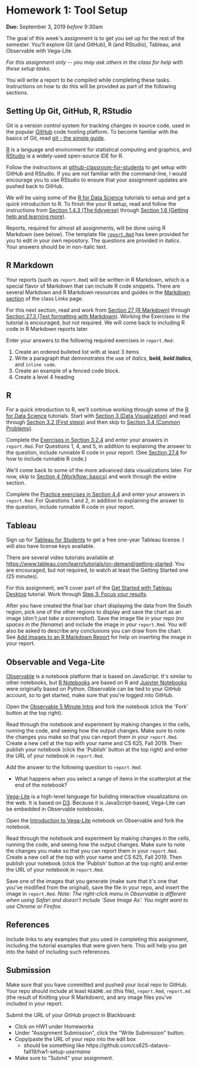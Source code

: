 # Homework 1: Tool Setup

**Due:** September 3, 2019 *before* 9:30am

The goal of this week's assignment is to get you set up for the rest of the semester.  You'll explore Git (and GitHub), R (and RStudio), Tableau, and Observable with Vega-Lite.

*For this assignment only -- you may ask others in the class for help with these setup tasks.*

You will write a report to be compiled while completing these tasks.  Instructions on how to do this will be provided as part of the following sections.

## Setting Up Git, GitHub, R, RStudio

Git is a version control system for tracking changes in source code, used in the popular [GitHub](https://github.com) code hosting platform.  To become familiar with the basics of Git, read [git - the simple guide](https://rogerdudler.github.io/git-guide/).

[R](https://www.r-project.org) is a language and environment for statistical computing and graphics, and [RStudio](https://www.rstudio.com) is a widely-used open-source IDE for R.

Follow the instructions at [github-classroom-for-students](https://github.com/cs625-datavis-master/github-classroom-for-students/blob/master/README.md) to get setup with GitHub and RStudio. If you are not familiar with the command-line, I would encourage you to use RStudio to ensure that your assignment updates are pushed back to GitHub. 

We will be using some of the [R for Data Science](https://r4ds.had.co.nz) tutorials to setup and get a quick introduction to R. To finish the your R setup, read and follow the instructions from [Section 1.4.3 (The tidyverse)](https://r4ds.had.co.nz/introduction.html#the-tidyverse) through [Section 1.6 (Getting help and learning more)](https://r4ds.had.co.nz/introduction.html#getting-help-and-learning-more). 

Reports, required for almost all assignments, will be done using R Markdown (see below). The template file [`report.Rmd`](report.Rmd) has been provided for you to edit in your own repository. The questions are provided in *italics*. Your answers should be in non-italic text.

## R Markdown

Your reports (such as `report.Rmd`) will be written in R Markdown, which is a special flavor of Markdown that can include R code snippets.  There are several Markdown and R Markdown resources and guides in the [Markdown section](https://www.cs.odu.edu/~mweigle/CS625-F19/Links#markdown) of the class Links page.

For this next section, read and work from [Section 27 (R Markdown)](https://r4ds.had.co.nz/r-markdown.html) through [Section 27.3 (Text formatting with Markdown)](https://r4ds.had.co.nz/r-markdown.html#text-formatting-with-markdown).  Working the Exercises in the tutorial is encouraged, but not required.  We will come back to including R code in R Markdown reports later.

Enter your answers to the following required exercises in `report.Rmd`:

1. Create an ordered bulleted list with at least 3 items
1. Write a paragraph that demonstrates the use of *italics*, **bold**, ***bold italics***, and `inline code`.
1. Create an example of a fenced code block.
1. Create a level 4 heading

## R

For a quick introduction to R, we'll continue working through some of the [R for Data Science](https://r4ds.had.co.nz) tutorials.  Start with [Section 3 (Data Visualization)](https://r4ds.had.co.nz/data-visualisation.html) and read through [Section 3.2 (First steps)](https://r4ds.had.co.nz/data-visualisation.html#first-steps) and then skip to [Section 3.4 (Common Problems)](https://r4ds.had.co.nz/data-visualisation.html#common-problems). 

Complete the [Exercises in Section 3.2.4](https://r4ds.had.co.nz/data-visualisation.html#exercises) and enter your answers in `report.Rmd`.  For Questions 1, 4, and 5, in addition to explaining the answer to the question, include runnable R code in your report. (See [Section 27.4](https://r4ds.had.co.nz/r-markdown.html#code-chunks) for how to include runnable R code.)

We'll come back to some of the more advanced data visualizations later.  For now, skip to [Section 4 (Workflow: basics)](https://r4ds.had.co.nz/workflow-basics.html) and work through the entire section. 

Complete the [Practice exercises in Section 4.4](https://r4ds.had.co.nz/workflow-basics.html#practice) and enter your answers in `report.Rmd`. For Questions 1 and 2, in addition to explaining the answer to the question, include runnable R code in your report.

## Tableau

Sign up for [Tableau for Students](https://www.tableau.com/academic/students) to get a free one-year Tableau license.  I will also have license keys available.

There are several video tutorials available at https://www.tableau.com/learn/tutorials/on-demand/getting-started. You are encouraged, but not required, to watch at least the Getting Started one (25 minutes).

For this assignment, we'll cover part of the [Get Started with Tableau Desktop](https://help.tableau.com/current/guides/get-started-tutorial/en-us/get-started-tutorial-home.htm) tutorial.  Work through [Step 3: Focus your results](https://help.tableau.com/current/guides/get-started-tutorial/en-us/get-started-tutorial-focus.htm).  

After you have created the final bar chart displaying the data from the South region, pick one of the other regions to display and save the chart as an image (*don't just take a screenshot*).  Save the image file in your repo (*no spaces in the filename*) and include the image in your `report.Rmd`.  You will also be asked to describe any conclusions you can draw from the chart.  See [Add Images to an R Markdown Report](https://www.earthdatascience.org/courses/earth-analytics/document-your-science/add-images-to-rmarkdown-report/) for help on inserting the image in your report.

## Observable and Vega-Lite

[Observable](https://observablehq.com) is a notebook platform that is based on JavaScript. It's similar to other notebooks, but [R Notebooks](https://bookdown.org/yihui/rmarkdown/notebook.html) are based on R and [Jupyter Notebooks](https://jupyter.org) were originally based on Python. Observable can be tied to your GitHub account, so to get started, make sure that you're logged into GitHub.

Open the [Observable 5 Minute Intro](https://observablehq.com/@observablehq/five-minute-introduction?collection=@observablehq/introduction) and fork the notebook (click the 'Fork' button at the top right).  

Read through the notebook and experiment by making changes in the cells, running the code, and seeing how the output changes. Make sure to note the changes you make so that you can report them in your `report.Rmd`. Create a new cell at the top with your name and CS 625, Fall 2019.  Then publish your notebook (click the 'Publish' button at the top right) and enter the URL of your notebook in `report.Rmd`. 

Add the answer to the following question to `report.Rmd`:

* What happens when you select a range of items in the scatterplot at the end of the notebook?

[Vega-Lite](http://vega.github.io/vega-lite/) is a high-level language for building interactive visualizations on the web. It is based on [D3](https://d3js.org).  Because it is JavaScript-based, Vega-Lite can be embedded in Observable notebooks.

Open the [Introduction to Vega-Lite](https://observablehq.com/@uwdata/introduction-to-vega-lite) notebook on Observable and fork the notebook.

Read through the notebook and experiment by making changes in the cells, running the code, and seeing how the output changes. Make sure to note the changes you make so that you can report them in your `report.Rmd`.  Create a new cell at the top with your name and CS 625, Fall 2019.  Then publish your notebook (click the 'Publish' button at the top right) and enter the URL of your notebook in `report.Rmd`. 

Save one of the images that you generate (make sure that it's one that you've modified from the original), save the file in your repo, and insert the image in `report.Rmd`. *Note: The right-click menu in Observable is different when using Safari and doesn't include 'Save Image As'. You might want to use Chrome or Firefox.*

## References
Include links to any examples that you used in completing this assignment, including the tutorial examples that were given here. This will help you get into the habit of including such references.

## Submission

Make sure that you have committed and pushed your local repo to GitHub.  Your repo should include at least `README.md` (this file), `report.Rmd`, `report.md` (the result of Knitting your R Markdown), and any image files you've included in your report.

Submit the URL of your GitHub project in Blackboard:

* Click on HW1 under Homeworks
* Under "Assignment Submission", click the "Write Submission" button.
* Copy/paste the URL of your repo into the edit box
  * should be something like https<nolink>://github.com/cs625-datavis-fall19/hw1-setup-*username*
* Make sure to "Submit" your assignment.
